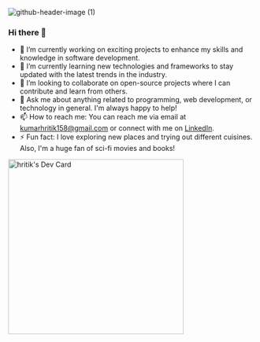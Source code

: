 
![github-header-image (1)](https://github.com/hritikk7/hritikk7/assets/54003516/e64d92f2-a113-4e5b-81fe-236b64666311)

### Hi there 👋



- 🔭 I’m currently working on exciting projects to enhance my skills and knowledge in software development.
- 🌱 I’m currently learning new technologies and frameworks to stay updated with the latest trends in the industry.
- 👯 I’m looking to collaborate on open-source projects where I can contribute and learn from others.
- 💬 Ask me about anything related to programming, web development, or technology in general. I'm always happy to help!
- 📫 How to reach me: You can reach me via email at [kumarhritik158@gmail.com](mailto:kumarhritik158@gmail.com) or connect with me on [LinkedIn](https://www.linkedin.com/in/ritik0206/).
- ⚡ Fun fact: I love exploring new places and trying out different cuisines. Also, I'm a huge fan of sci-fi movies and books!

<a href="https://app.daily.dev/hritik53"><img src="https://api.daily.dev/devcards/v2/x78hY8ActbIOsmkq5IBpF.png?type=default&r=yyk" width="356" alt="hritik's Dev Card"/></a>

